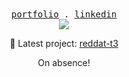<div align="center">
  <samp>
    <a href="https://oasido.dev/">portfolio</a> .
    <a href="https://linkedin.com/in/ofekasido/">linkedin</a>
  </samp>
</div>
<div align="center">
<img src="https://hits-app.vercel.app/hits?url=https%3A%2F%2Fgithub.com%2Foasido" />
<p>🔭 Latest project: <a href="https://github.com/oasido/reddat-t3/">reddat-t3</a></p>
<p>On absence!</p>
</div>
